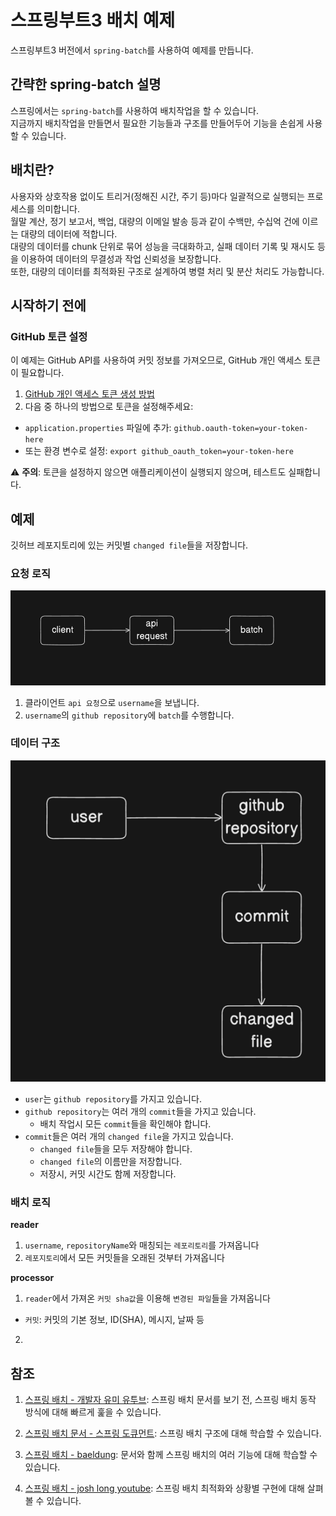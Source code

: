 # 스프링부트3 배치 예제

스프링부트3 버전에서 `spring-batch`를 사용하여 예제를 만듭니다.   

## 간략한 spring-batch 설명

스프링에서는 `spring-batch`를 사용하여 배치작업을 할 수 있습니다.   
지금까지 배치작업을 만들면서 필요한 기능들과 구조를 만들어두어 기능을 손쉽게 사용할 수 있습니다.   

## 배치란?

사용자와 상호작용 없이도 트리거(정해진 시간, 주기 등)마다 일괄적으로 실행되는 프로세스를 의미합니다.    
월말 계산, 정기 보고서, 백업, 대량의 이메일 발송 등과 같이 수백만, 수십억 건에 이르는 대량의 데이터에 적합니다.   
대량의 데이터를 chunk 단위로 묶어 성능을 극대화하고, 실패 데이터 기록 및 재시도 등을 이용하여 데이터의 무결성과 작업 신뢰성을 보장합니다.   
또한, 대량의 데이터를 최적화된 구조로 설계하여 병렬 처리 및 분산 처리도 가능합니다.

## 시작하기 전에

### GitHub 토큰 설정

이 예제는 GitHub API를 사용하여 커밋 정보를 가져오므로, GitHub 개인 액세스 토큰이 필요합니다.

1. [GitHub 개인 액세스 토큰 생성 방법](https://docs.github.com/en/authentication/keeping-your-account-and-data-secure/creating-a-personal-access-token)
2. 다음 중 하나의 방법으로 토큰을 설정해주세요:
  - `application.properties` 파일에 추가: `github.oauth-token=your-token-here`
  - 또는 환경 변수로 설정: `export github_oauth_token=your-token-here`

⚠️ **주의**: 토큰을 설정하지 않으면 애플리케이션이 실행되지 않으며, 테스트도 실패합니다.

## 예제

깃허브 레포지토리에 있는 커밋별 `changed file`들을 저장합니다.

### 요청 로직

![img_1.png](image/img_1.png)

1. 클라이언트 `api 요청`으로 `username`을 보냅니다.
2. `username`의 `github repository`에 `batch`를 수행합니다.

### 데이터 구조

![img.png](image/img.png)

- `user`는 `github repository`를 가지고 있습니다.
- `github repository`는 여러 개의 `commit`들을 가지고 있습니다.
  - 배치 작업시 모든 `commit`들을 확인해야 합니다.
- `commit`들은 여러 개의 `changed file`을 가지고 있습니다.
  - `changed file`들을 모두 저장해야 합니다.
  - `changed file`의 이름만을 저장합니다.
  - 저장시, 커밋 시간도 함께 저장합니다.

### 배치 로직

**reader**
1. `username`, `repositoryName`와 매칭되는 `레포리토리`를 가져옵니다 
2. `레포지토리`에서 모든 커밋들을 오래된 것부터 가져옵니다

**processor**
1. `reader`에서 가져온 `커밋 sha값`을 이용해 `변경된 파일`들을 가져옵니다
  - `커밋`: 커밋의 기본 정보, ID(SHA), 메시지, 날짜 등
2. 

## 참조

1. [스프링 배치 - 개발자 유미 유투브](https://www.youtube.com/watch?v=MNzPsOQ3NJk&list=PLJkjrxxiBSFCaxkvfuZaK5FzqQWJwmTfR): 
스프링 배치 문서를 보기 전, 스프링 배치 동작 방식에 대해 빠르게 훑을 수 있습니다.  

2. [스프링 배치 문서 - 스프링 도큐먼트](https://docs.spring.io/spring-batch/reference/spring-batch-intro.html):
스프링 배치 구조에 대해 학습할 수 있습니다.

3. [스프링 배치 - baeldung](https://www.baeldung.com/tag/spring-batch):
문서와 함께 스프링 배치의 여러 기능에 대해 학습할 수 있습니다.

4. [스프링 배치 - josh long youtube](https://www.youtube.com/watch?v=rz1l2fpZVJQ&list=PL_HF_bzvfUwZsRO-FsjSXBU6uVOYWwGE-&index=2):
스프링 배치 최적화와 상황별 구현에 대해 살펴볼 수 있습니다.

